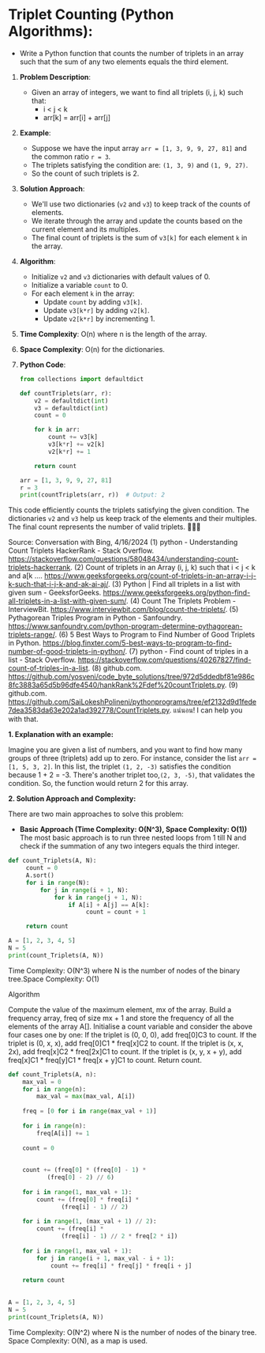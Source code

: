 # Triplet Counting (Python Algorithms):
   - Write a Python function that counts the number of triplets in an array such that the sum of any two elements equals the third element.

1. **Problem Description**:
   - Given an array of integers, we want to find all triplets (i, j, k) such that:
     - i < j < k
     - arr[k] = arr[i] + arr[j]

2. **Example**:
   - Suppose we have the input array `arr = [1, 3, 9, 9, 27, 81]` and the common ratio `r = 3`.
   - The triplets satisfying the condition are: `(1, 3, 9)` and `(1, 9, 27)`.
   - So the count of such triplets is 2.

3. **Solution Approach**:
   - We'll use two dictionaries (`v2` and `v3`) to keep track of the counts of elements.
   - We iterate through the array and update the counts based on the current element and its multiples.
   - The final count of triplets is the sum of `v3[k]` for each element `k` in the array.

4. **Algorithm**:
   - Initialize `v2` and `v3` dictionaries with default values of 0.
   - Initialize a variable `count` to 0.
   - For each element `k` in the array:
     - Update `count` by adding `v3[k]`.
     - Update `v3[k*r]` by adding `v2[k]`.
     - Update `v2[k*r]` by incrementing 1.

5. **Time Complexity**: O(n) where n is the length of the array.
6. **Space Complexity**: O(n) for the dictionaries.

7. **Python Code**:
   ```python
   from collections import defaultdict

   def countTriplets(arr, r):
       v2 = defaultdict(int)
       v3 = defaultdict(int)
       count = 0

       for k in arr:
           count += v3[k]
           v3[k*r] += v2[k]
           v2[k*r] += 1

       return count

   arr = [1, 3, 9, 9, 27, 81]
   r = 3
   print(countTriplets(arr, r))  # Output: 2
   ```

This code efficiently counts the triplets satisfying the given condition. The dictionaries `v2` and `v3` help us keep track of the elements and their multiples. The final count represents the number of valid triplets. 🚀👩‍💻

Source: Conversation with Bing, 4/16/2024
(1) python - Understanding Count Triplets HackerRank - Stack Overflow. https://stackoverflow.com/questions/58048434/understanding-count-triplets-hackerrank.
(2) Count of triplets in an Array (i, j, k) such that i < j < k and a[k .... https://www.geeksforgeeks.org/count-of-triplets-in-an-array-i-j-k-such-that-i-j-k-and-ak-ai-aj/.
(3) Python | Find all triplets in a list with given sum - GeeksforGeeks. https://www.geeksforgeeks.org/python-find-all-triplets-in-a-list-with-given-sum/.
(4) Count The Triplets Problem - InterviewBit. https://www.interviewbit.com/blog/count-the-triplets/.
(5) Pythagorean Triples Program in Python - Sanfoundry. https://www.sanfoundry.com/python-program-determine-pythagorean-triplets-range/.
(6) 5 Best Ways to Program to Find Number of Good Triplets in Python. https://blog.finxter.com/5-best-ways-to-program-to-find-number-of-good-triplets-in-python/.
(7) python - Find count of triples in a list - Stack Overflow. https://stackoverflow.com/questions/40267827/find-count-of-triples-in-a-list.
(8) github.com. https://github.com/yosveni/code_byte_solutions/tree/972d5ddedbf81e986c8fc3883a65d5b96dfe4540/hankRank%2Fdef%20countTriplets.py.
(9) github.com. https://github.com/SaiLokeshPolineni/pythonprograms/tree/ef2132d9d1fede7dea3583da63e202a1ad392778/CountTriplets.py.
แน่นอน! I can help you with that.

**1. Explanation with an example:**

Imagine you are given a list of numbers, and you want to find how many groups of three (triplets) add up to zero. For instance, consider the list `arr = [1, 5, 3, 2]`. In this list, the triplet `(1, 2, -3)` satisfies the condition because 1 + 2 = -3. There's another triplet too,`(2, 3, -5)`, that validates the condition. So, the function would return 2 for this array.

**2. Solution Approach and Complexity:**

There are two main approaches to solve this problem:

  * **Basic Approach  (Time Complexity: O(N^3), Space Complexity: O(1))**
    The most basic approach is to run three nested loops from 1 till N and check if the summation of any two integers equals the third integer.
``` python
def count_Triplets(A, N):
     count = 0
     A.sort()
     for i in range(N):
         for j in range(i + 1, N):
             for k in range(j + 1, N):
                 if A[i] + A[j] == A[k]:
                      count = count + 1

     return count

A = [1, 2, 3, 4, 5]
N = 5
print(count_Triplets(A, N))
```

Time Complexity: O(N^3) where N is the number of nodes of the binary tree.Space Complexity: O(1)



Algorithm

Compute the value of the maximum element, mx of the array.
Build a frequency array, freq of size mx + 1 and store the frequency of all the elements of the array A[].
Initialise a count variable and consider the above four cases one by one:
If the triplet is (0, 0, 0), add freq[0]C3 to count.
If the triplet is (0, x, x), add freq[0]C1 * freq[x]C2 to count.
If the triplet is (x, x, 2x), add freq[x]C2 * freq[2x]C1 to count.
If the triplet is (x, y, x + y), add freq[x]C1 * freq[y]C1 * freq[x + y]C1 to count.
Return count.

```python
def count_Triplets(A, n):
    max_val = 0
    for i in range(n):
        max_val = max(max_val, A[i])
 
    freq = [0 for i in range(max_val + 1)]
 
    for i in range(n):
        freq[A[i]] += 1
 
    count = 0 
 
 
    count += (freq[0] * (freq[0] - 1) *
           (freq[0] - 2) // 6)
 
    for i in range(1, max_val + 1):
        count += (freq[0] * freq[i] *
               (freq[i] - 1) // 2)
 
    for i in range(1, (max_val + 1) // 2):
        count += (freq[i] *
               (freq[i] - 1) // 2 * freq[2 * i])
 
    for i in range(1, max_val + 1):
        for j in range(i + 1, max_val - i + 1):
            count += freq[i] * freq[j] * freq[i + j]
 
    return count
 
 
A = [1, 2, 3, 4, 5]
N = 5
print(count_Triplets(A, N))
```
Time Complexity: O(N^2) where N is the number of nodes of the binary tree.
Space Complexity: O(N), as a map is used.
